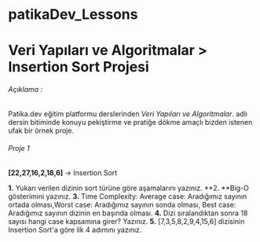# patikaDev_Lessons
# Veri Yapıları ve Algoritmalar > Insertion Sort Projesi
###### Açıklama :
Patika.dev eğitim platformu derslerinden *Veri Yapıları ve Algoritmalar*.  adlı dersin bitiminde konuyu pekiştirme ve pratiğe dökme amaçlı bizden istenen ufak bir örnek proje.



###### Proje 1
**[22,27,16,2,18,6]** -> Insertion Sort

**1.** Yukarı verilen dizinin sort türüne göre aşamalarını yazınız.
**2. **Big-O gösterimini yazınız.
**3.** Time Complexity: Average case: Aradığımız sayının ortada olması,Worst case: Aradığımız sayının sonda olması, Best case: Aradığımız sayının dizinin en başında olması.
**4.** Dizi sıralandıktan sonra 18 sayısı hangi case kapsamına girer? Yazınız.
**5.** [7,3,5,8,2,9,4,15,6] dizisinin Insertion Sort'a göre ilk 4 adımını yazınız.
